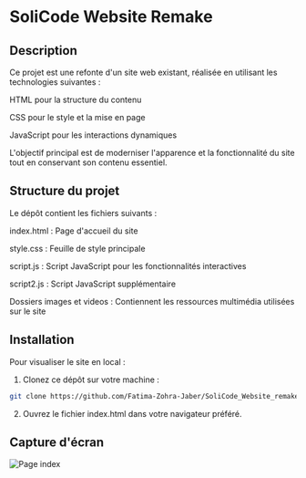 # SoliCode Website Remake
## Description

Ce projet est une refonte d'un site web existant, réalisée en utilisant les technologies suivantes :

HTML pour la structure du contenu

CSS pour le style et la mise en page

JavaScript pour les interactions dynamiques

L'objectif principal est de moderniser l'apparence et la fonctionnalité du site tout en conservant son contenu essentiel.

## Structure du projet

Le dépôt contient les fichiers suivants :

index.html : Page d'accueil du site

style.css : Feuille de style principale

script.js : Script JavaScript pour les fonctionnalités interactives

script2.js : Script JavaScript supplémentaire

Dossiers images et videos : Contiennent les ressources multimédia utilisées sur le site

## Installation

Pour visualiser le site en local :

1. Clonez ce dépôt sur votre machine :

```bash
git clone https://github.com/Fatima-Zohra-Jaber/SoliCode_Website_remake.git
```

2. Ouvrez le fichier index.html dans votre navigateur préféré.

## Capture d'écran

![Page index](images/screenshot.png)
